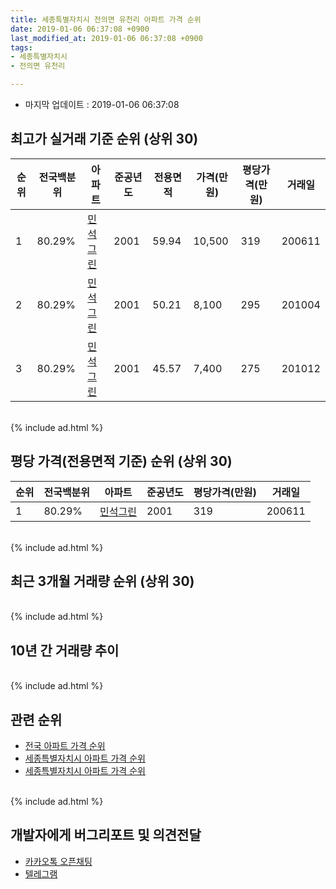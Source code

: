 ```yaml
---
title: 세종특별자치시 전의면 유천리 아파트 가격 순위
date: 2019-01-06 06:37:08 +0900
last_modified_at: 2019-01-06 06:37:08 +0900
tags:
- 세종특별자치시
- 전의면 유천리

---
```


* 마지막 업데이트 : 2019-01-06 06:37:08

## 최고가 실거래 기준 순위 (상위 30)


|순위|전국백분위|아파트|준공년도|전용면적|가격(만원)|평당가격(만원)|거래일|
|---|---|---|---|---|---|---|---|
|1|80.29%|[민석그린](https://search.naver.com/search.naver?query=%EC%84%B8%EC%A2%85%ED%8A%B9%EB%B3%84%EC%9E%90%EC%B9%98%EC%8B%9C+%EC%A0%84%EC%9D%98%EB%A9%B4+%EC%9C%A0%EC%B2%9C%EB%A6%AC+%EB%AF%BC%EC%84%9D%EA%B7%B8%EB%A6%B0)|2001|59.94|10,500|319|200611|
|2|80.29%|[민석그린](https://search.naver.com/search.naver?query=%EC%84%B8%EC%A2%85%ED%8A%B9%EB%B3%84%EC%9E%90%EC%B9%98%EC%8B%9C+%EC%A0%84%EC%9D%98%EB%A9%B4+%EC%9C%A0%EC%B2%9C%EB%A6%AC+%EB%AF%BC%EC%84%9D%EA%B7%B8%EB%A6%B0)|2001|50.21|8,100|295|201004|
|3|80.29%|[민석그린](https://search.naver.com/search.naver?query=%EC%84%B8%EC%A2%85%ED%8A%B9%EB%B3%84%EC%9E%90%EC%B9%98%EC%8B%9C+%EC%A0%84%EC%9D%98%EB%A9%B4+%EC%9C%A0%EC%B2%9C%EB%A6%AC+%EB%AF%BC%EC%84%9D%EA%B7%B8%EB%A6%B0)|2001|45.57|7,400|275|201012|


<br>
{% include ad.html %}
<br>

## 평당 가격(전용면적 기준) 순위 (상위 30)


|순위|전국백분위|아파트|준공년도|평당가격(만원)|거래일|
|---|---|---|---|---|---|
|1|80.29%|[민석그린](https://search.naver.com/search.naver?query=%EC%84%B8%EC%A2%85%ED%8A%B9%EB%B3%84%EC%9E%90%EC%B9%98%EC%8B%9C+%EC%A0%84%EC%9D%98%EB%A9%B4+%EC%9C%A0%EC%B2%9C%EB%A6%AC+%EB%AF%BC%EC%84%9D%EA%B7%B8%EB%A6%B0)|2001|319|200611|


<br>
{% include ad.html %}
<br>

## 최근 3개월 거래량 순위 (상위 30)


<div style="width:100%;">
    <canvas id="deal_count_ranking" height="250"></canvas>
</div>


<script>
new Chart(document.getElementById("deal_count_ranking"), {
    type: 'horizontalBar',
    data: {
        labels: ['민석그린'],
        datasets: [{
            label: '실거래 수',
            data: [1],
            borderColor: "rgba(255, 0, 128, 1)",
            backgroundColor: "rgba(255, 0, 128, 0.5)",
            fill: false,
        }]
    },
    options: {
        responsive: true,
        title: {
            display: true,
            text: '최근 3개월 거래량 순위'
        },
        tooltips: {
            mode: 'index',
            intersect: false,
            callbacks: {
                title: function(tooltipItems, data) {
                    return "실거래 수:";
                },
                label: function(tooltipItem, data) {
                    return data.labels[tooltipItem.index] + ": " + tooltipItem.xLabel;
                }
            }
        },
        hover: {
            mode: 'nearest',
            intersect: true
        },
        scales: {
            xAxes: [{
                display: true,
                scaleLabel: {
                    display: true,
                    labelString: '실거래 수'
                },
                ticks: {
                    suggestedMin: 0,
                }
            }],
            yAxes: [{
                display: true,
                ticks: {
                    autoSkip: false,
                    callback: function(value, index, values) {
                        if (value.length > 15)
                            return value.substr(0, 13) + "...";
                        else
                            return value;
                    }
                },
                scaleLabel: {
                    display: false,
                }
            }]
        }
    }
});

</script>


<br>
{% include ad.html %}
<br>

## 10년 간 거래량 추이


<div style="width:100%;">
    <canvas id="deal_progress" height="250"></canvas>
</div>

<script>
new Chart(document.getElementById("deal_progress"), {
    type: 'line',
    data: {
        labels: ['200901','200902','200903','200904','200905','200906','200907','200908','200909','200910','200911','200912','201001','201002','201003','201004','201005','201006','201007','201008','201009','201010','201011','201012','201101','201102','201103','201104','201105','201106','201107','201108','201109','201110','201111','201112','201201','201202','201203','201204','201205','201206','201207','201208','201209','201210','201211','201212','201301','201302','201303','201304','201305','201306','201307','201308','201309','201310','201311','201312','201401','201402','201403','201404','201405','201406','201407','201408','201409','201410','201411','201412','201501','201502','201503','201504','201505','201506','201507','201508','201509','201510','201511','201512','201601','201602','201603','201604','201605','201606','201607','201608','201609','201610','201611','201612','201701','201702','201703','201704','201705','201706','201707','201708','201709','201710','201711','201712','201801','201802','201803','201804','201805','201806','201807','201808','201809','201810','201811','201812','201901'],
        datasets: [{
            label: '실거래 수',
            pointRadius: 1,
            data: [0, 3, 2, 7, 0, 9, 1, 4, 2, 3, 3, 1, 2, 1, 0, 3, 1, 1, 3, 4, 2, 1, 2, 3, 1, 1, 2, 2, 0, 3, 2, 1, 2, 3, 6, 2, 1, 7, 1, 1, 1, 4, 3, 2, 1, 1, 1, 7, 2, 2, 3, 6, 2, 5, 1, 2, 5, 1, 1, 1, 0, 0, 4, 3, 2, 2, 1, 0, 3, 1, 2, 7, 0, 0, 5, 2, 2, 1, 2, 1, 1, 3, 3, 0, 1, 0, 0, 1, 2, 1, 0, 1, 1, 0, 1, 0, 0, 4, 3, 2, 1, 0, 0, 0, 0, 1, 0, 1, 0, 2, 2, 1, 2, 0, 0, 1, 2, 0, 0, 1, 0],
            borderColor: "rgba(255, 201, 14, 1)",
            backgroundColor: "rgba(255, 201, 14, 0.5)",
            fill: true,
        }]
    },
    options: {
        responsive: true,
        title: {
            display: true,
            text: '10년간 거래량 추이'
        },
        tooltips: {
            mode: 'index',
            intersect: false,
        },
        hover: {
            mode: 'nearest',
            intersect: true
        },
        scales: {
            xAxes: [{
                display: true,
                scaleLabel: {
                    display: true,
                    labelString: '년/월'
                }
            }],
            yAxes: [{
                display: true,
                ticks: {
                    suggestedMin: 0,
                },
                scaleLabel: {
                    display: true,
                    labelString: '실거래 수'
                }
            }]
        }
    }
});

</script>


<br>
{% include ad.html %}
<br>

## 관련 순위

- [전국 아파트 가격 순위](https://inasie.github.io/apt-ranking/전국)
- [세종특별자치시 아파트 가격 순위](https://inasie.github.io/apt-ranking/세종특별자치시)
- [세종특별자치시 아파트 가격 순위](https://inasie.github.io/apt-ranking/세종특별자치시)


<br>
{% include ad.html %}
<br>

## 개발자에게 버그리포트 및 의견전달

- [카카오톡 오픈채팅](https://open.kakao.com/o/gLJUAP4)
- [텔레그램](https://t.me/inasie)

